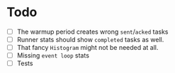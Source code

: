 # Todo

- [ ] The warmup period creates wrong `sent`/`acked` tasks
- [ ] Runner stats should show `completed` tasks as well.
- [ ] That fancy `Histogram` might not be needed at all.
- [ ] Missing `event loop` stats
- [ ] Tests
